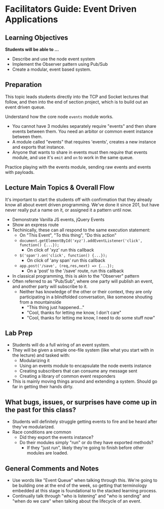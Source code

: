# Facilitators Guide: Event Driven Applications

## Learning Objectives

**Students will be able to ...**

* Describe and use the node event system
* Implement the Observer pattern using Pub/Sub
* Create a modular, event based system.

## Preparation
This topic leads students directly into the TCP and Socket lectures that follow, and then into the end of section project, which is to build out an event driven queue.

Understand how the core node `events` module works.
  * You cannot have 3 modules separately require "events" and then share events between them.  You need an arbitor or common event instance between them.
  * A module called "events" that requires 'events', creates a new instance and exports that instance.
  * Anyone that wants to share in events must then require that events module, and use it's `emit` and `on` to work in the same queue.

Practice playing with the events module, sending raw events and events with payloads.



## Lecture Main Topics & Overall Flow

It's important to start the students off with confirmation that they already know all about event driven programming. We've done it since 201, but have never really put a name on it, or assigned it a pattern until now.
* Demonstrate Vanilla JS events, jQuery Events 
* Show an express route
* Techinically, these can all respond to the same execution statement:
  * On "This Event", "To this thing", "Do this action"
  * `document.getElementById('xyz').addEventListener('click', function() {...});`
    * On click of 'xyz' run this callback
  * `$('span').on('click', function() {...});`
    * On click of 'any span' run this callback
  * `app.post('/save', (req,res,next) => {...});`
    * On a 'post' to the '/save' route, run this callback
* In classical programming, this is akin to the "Observer" pattern
* Often referred to as "Pub/Sub", where one party will publish an event, and another party will subscribe to it.
    * Neither has knowledge of the other or their context, they are only participating in a blindfolded conversation, like someone shouting from a mountainside
      * "This thing just happened..."
      * "Cool, thanks for letting me know, I don't care"
      * "Cool, thanks for letting me know, I need to do some stuff now"

## Lab Prep
* Students will do a full wiring of an event system.
* They will be given a simple one-file system (like what you start with in the lecture) and tasked with:
  * Modularizing it
  * Using an events module to encapsulate the node events instance
  * Creating subscribers that can consume any message sent
  * Creating a library of common event responders
* This is mainly moving things around and extending a system. Should go far in getting their hands dirty.


## What bugs, issues, or surprises have come up in the past for this class?
* Students will definitely struggle getting events to fire and be heard after they've modularized. 
* Race conditions are common
    * Did they export the events instance?
    * Do their modules simply "run" or do they have exported methods?
        * If they "just run", likely they're going to finish before other modules are loaded.

## General Comments and Notes
* Use words like "Event Queue" when talking through this. We're going to be building one at the end of the week, so getting that terminology embedded at this stage is foundational to the stacked learning process.
* Continually talk through "who is listening" and "who is sending" and "when do we care" when talking about the lifecycle of an event.
